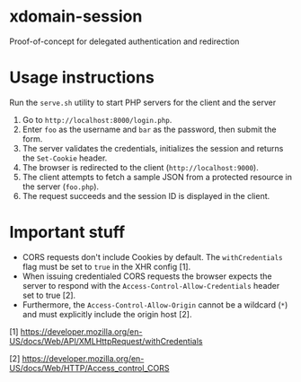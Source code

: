 # xdomain-session
Proof-of-concept for delegated authentication and redirection

# Usage instructions
Run the `serve.sh` utility to start PHP servers for the client and the server

1. Go to `http://localhost:8000/login.php`.
2. Enter `foo` as the username and `bar` as the password, then submit the form.
3. The server validates the credentials, initializes the session and returns the `Set-Cookie` header.
4. The browser is redirected to the client (`http://localhost:9000`).
5. The client attempts to fetch a sample JSON from a protected resource in the server (`foo.php`).
6. The request succeeds and the session ID is displayed in the client.

# Important stuff
* CORS requests don't include Cookies by default. The `withCredentials` flag must be set to `true` in the XHR config [1].
* When issuing credentialed CORS requests the browser expects the server to respond with the `Access-Control-Allow-Credentials` header set to true [2].
* Furthermore, the `Access-Control-Allow-Origin` cannot be a wildcard (`*`) and must explicitly include the origin host [2].

[1] https://developer.mozilla.org/en-US/docs/Web/API/XMLHttpRequest/withCredentials

[2] https://developer.mozilla.org/en-US/docs/Web/HTTP/Access_control_CORS
